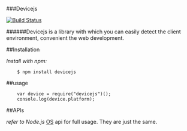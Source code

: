 ###Devicejs

[![Build Status](https://travis-ci.org/ngot/devicejs.png?branch=master)](https://travis-ci.org/ngot/devicejs)



######Devicejs is a library with which you can easily detect the client environment, convenient the web development.

##Installation

*Install with npm:*
```
	$ npm install devicejs
```


##usage

```
	var device = require("devicejs")();
	console.log(device.platform);
```

##APIs

*refer to Node.js* [OS](http://nodejs.org/api/os.html#os_os) api for full usage. They are just the
same.